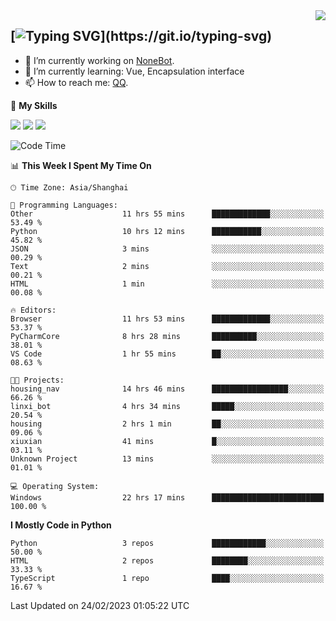 <a href="#">
  <img align="right" src="https://github-readme-stats.vercel.app/api?username=mute23-code&count_private=true&show_icons=true&bg_color=15,f2f7fd,E0EAFC" />
</a>

[![Typing SVG](https://readme-typing-svg.herokuapp.com?size=25&duration=2500&color=8C43EA&vCenter=true&width=200&height=40&lines=Hi+there+%F0%9F%91%8B%F0%9F%8F%BB;I'm+mute.)](https://git.io/typing-svg)
-----


- 🔭 I’m currently working on [NoneBot](https://github.com/nonebot).
- 🌱 I’m currently learning: Vue, Encapsulation interface
- 📫 How to reach me: [QQ](http://wpa.qq.com/msgrd?v=3&uin=2740324073&site=qq&menu=yes).


🌟 **My Skills** 

![](https://img.shields.io/badge/-Python-3e74a2?style=flat-square&logo=Python&logoColor=fff)
![](https://img.shields.io/badge/-Node.js-339933?style=flat-square&logo=Node.js&logoColor=fff)
![](https://img.shields.io/badge/-Vue-4fc08d?style=flat-square&logo=Vue.js&logoColor=fff)

<!--START_SECTION:waka-->
![Code Time](http://img.shields.io/badge/Code%20Time-52%20hrs%2010%20mins-blue)

📊 **This Week I Spent My Time On** 

```text
🕑︎ Time Zone: Asia/Shanghai

💬 Programming Languages: 
Other                    11 hrs 55 mins      █████████████░░░░░░░░░░░░   53.49 % 
Python                   10 hrs 12 mins      ███████████░░░░░░░░░░░░░░   45.82 % 
JSON                     3 mins              ░░░░░░░░░░░░░░░░░░░░░░░░░   00.29 % 
Text                     2 mins              ░░░░░░░░░░░░░░░░░░░░░░░░░   00.21 % 
HTML                     1 min               ░░░░░░░░░░░░░░░░░░░░░░░░░   00.08 % 

🔥 Editors: 
Browser                  11 hrs 53 mins      █████████████░░░░░░░░░░░░   53.37 % 
PyCharmCore              8 hrs 28 mins       ██████████░░░░░░░░░░░░░░░   38.01 % 
VS Code                  1 hr 55 mins        ██░░░░░░░░░░░░░░░░░░░░░░░   08.63 % 

🐱‍💻 Projects: 
housing_nav              14 hrs 46 mins      █████████████████░░░░░░░░   66.26 % 
linxi_bot                4 hrs 34 mins       █████░░░░░░░░░░░░░░░░░░░░   20.54 % 
housing                  2 hrs 1 min         ██░░░░░░░░░░░░░░░░░░░░░░░   09.06 % 
xiuxian                  41 mins             █░░░░░░░░░░░░░░░░░░░░░░░░   03.11 % 
Unknown Project          13 mins             ░░░░░░░░░░░░░░░░░░░░░░░░░   01.01 % 

💻 Operating System: 
Windows                  22 hrs 17 mins      █████████████████████████   100.00 % 
```

**I Mostly Code in Python** 

```text
Python                   3 repos             ████████████░░░░░░░░░░░░░   50.00 % 
HTML                     2 repos             ████████░░░░░░░░░░░░░░░░░   33.33 % 
TypeScript               1 repo              ████░░░░░░░░░░░░░░░░░░░░░   16.67 % 
```




 Last Updated on 24/02/2023 01:05:22 UTC
<!--END_SECTION:waka-->
